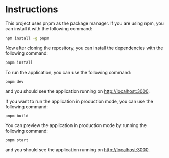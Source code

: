 # Instructions

This project uses pnpm as the package manager. If you are using npm, you can install it with the following command:

```bash
npm install -g pnpm
```

Now after cloning the repository, you can install the dependencies with the following command:

```bash
pnpm install
```

To run the application, you can use the following command:

```bash
pnpm dev
```

and you should see the application running on <http://localhost:3000>.

If you want to run the application in production mode, you can use the following command:

```bash
pnpm build
```

You can preview the application in production mode by running the following command:

```bash
pnpm start
```

and you should see the application running on <http://localhost:3000>.
